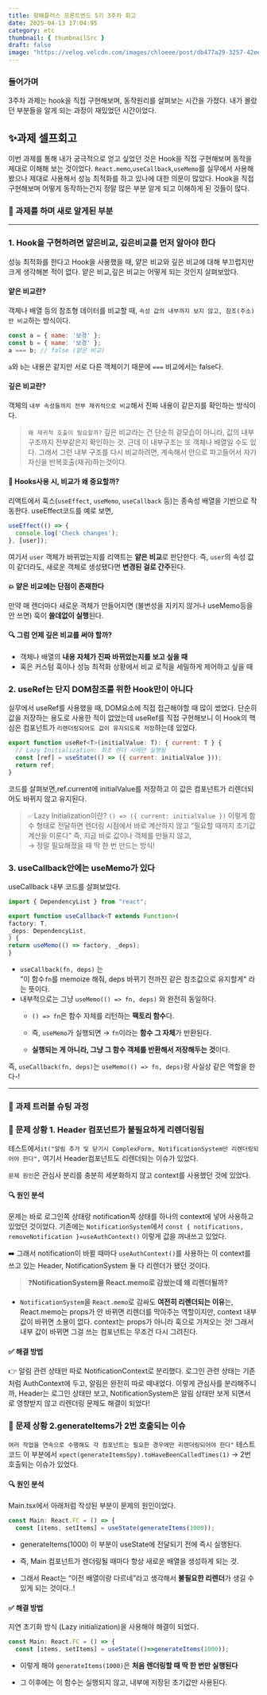 ```yaml
---
title: 항해플러스 프론트엔드 5기 3주차 회고
date: 2025-04-13 17:04:95
category: etc
thumbnail: { thumbnailSrc }
draft: false
image: "https://velog.velcdn.com/images/chloeee/post/db477a29-3257-42ee-b936-58629e0ef09f/image.png"
---
```


### 들어가며

3주차 과제는 hook을 직접 구현해보며, 동작원리를 살펴보는 시간을 가졌다. 내가 몰랐던 부분들을 알게 되는 과정이 재밌었던 시간이었다.

## ✨과제 셀프회고

이번 과제를 통해 내가 궁극적으로 얻고 싶었던 것은 Hook을 직접 구현해보며 동작을 제대로 이해해 보는 것이었다.
`React.memo`,`useCallback`,`useMemo`를 실무에서 사용해봤으나 제대로 사용해서 성능 최적화를 하고 있나에 대한 의문이 많았다.
Hook을 직접 구현해보며 어떻게 동작하는건지 정말 많은 부분 알게 되고 이해하게 된 것들이 많다.

### 🥰 과제를 하며 새로 알게된 부분

---

### 1. Hook을 구현하려면 얕은비교, 깊은비교를 먼저 알아야 한다

성능 최적화를 한다고 Hook을 사용했을 때, 얕은 비교와 깊은 비교에 대해 부끄럽지만 크게 생각해본 적이 없다.
얕은 비교,깊은 비교는 어떻게 되는 것인지 살펴보았다.

#### 얕은 비교란?

객체나 배열 등의 참조형 데이터를 비교할 때, `속성 값의 내부까지 보지 않고, 참조(주소)만 비교`하는 방식이다.

```js
const a = { name: '보경' };
const b = { name: '보경' };
a === b; // false (얕은 비교)
```

`a`와 `b`는 내용은 같지만 서로 다른 객체이기 때문에 `===` 비교에서는 false다.

#### 깊은 비교란?

객체의 `내부 속성들까지 전부 재귀적으로 비교`해서 진짜 내용이 같은지를 확인하는 방식이다.
> `왜 재귀적 호출이 필요할까?`
깊은 비교라는 건 단순히 겉모습이 아니라, 값의 내부구조까지 전부같은지 확인하는 것.
근데 이 내부구조는 또 객체나 배열일 수도 있다.  그래서 그런 내부 구조를 다시 비교하려면, 계속해서 안으로 파고들어서 자기 자신을 반복호출(재귀)하는것이다.

#### 🧠 Hooks사용 시, 비교가 왜 중요할까?

리액트에서 훅스(`useEffect`, `useMemo`, `useCallback` 등)는 종속성 배열을 기반으로 작동한다.
useEffect코드를 예로 보면,

```js
useEffect(() => {
  console.log('Check changes');
}, [user]);
```

여기서 `user` 객체가 바뀌었는지를 리액트는 **얕은 비교**로 판단한다. 즉, `user`의 속성 값이 같더라도, 새로운 객체로 생성됐다면 **변경된 걸로 간주**된다.

#### 💥 얕은 비교에는 단점이 존재한다

만약 매 렌더마다 새로운 객체가 만들어지면 (불변성을 지키지 않거나 useMemo등을 안 쓰면) 훅이 **쓸데없이 실행**된다.

#### 🔍 그럼 언제 깊은 비교를 써야 할까?

- 객체나 배열의 **내용 자체가 진짜 바뀌었는지를 보고 싶을 때**
- 혹은 커스텀 훅이나 성능 최적화 상황에서 비교 로직을 세밀하게 제어하고 싶을 때

### 2. useRef는 단지 DOM참조를 위한 Hook만이 아니다

실무에서 useRef를 사용했을 때, DOM요소에 직접 접근해야할 때 많이 썼었다.
단순히 값을 저장하는 용도로 사용한 적이 없었는데 useRef를 직접 구현해보니 이 Hook의 핵심은 컴포넌트가 `리렌더링되어도 값이 유지되도록 저장`하는데 있었다.

```js
export function useRef<T>(initialValue: T): { current: T } {
  // Lazy Initialization: 최초 렌더 시에만 실행됨
  const [ref] = useState(() => ({ current: initialValue }));
  return ref;
}

```

코드를 살펴보면,ref.current에 initialValue를 저장하고 이 값은 컴포넌트가 리렌더되어도 바뀌지 않고 유지된다.

> ✅Lazy Initialization이란?
`() => ({ current: initialValue })` 이렇게 함수 형태로 전달하면 렌더링 시점에서 바로 계산하지 않고 “필요할 때까지 초기값 계산을 미룬다”
즉, 지금 바로 값이나 객체를 만들지 않고,  
→ 정말 필요해졌을 때 딱 한 번 만드는 방식!

### 3. useCallback안에는 useMemo가 있다

useCallback 내부 코드를 살펴보았다.

```ts
import { DependencyList } from "react";

export function useCallback<T extends Function>(
factory: T,
_deps: DependencyList,
) {
return useMemo(() => factory, _deps);
}
```

- `useCallback(fn, deps)` 는  
  "이 함수`fn`를 memoize 해줘, deps 바뀌기 전까진 같은 참조값으로 유지할게" 라는 뜻이다.
- 내부적으로는 그냥 `useMemo(() => fn, deps)` 와 완전히 동일하다.
  - `() => fn`은 함수 자체를 리턴하는 **팩토리 함수**다.

  - 즉, `useMemo`가 실행되면 → `fn`이라는 **함수 그 자체**가 반환된다.

  - **실행되는 게 아니라, 그냥 그 함수 객체를 반환해서 저장해두는 것**이다.

즉, `useCallback(fn, deps)`는 `useMemo(() => fn, deps)`랑 사실상 같은 역할을 한다-!

---

### 🥰 과제 트러블 슈팅 과정

### 🧩 문제 상황 1. Header 컴포넌트가 불필요하게 리렌더링됨

테스트에서`it("알림 추가 및 닫기시 ComplexForm, NotificationSystem만 리렌더링되어야 한다",` 여기서 Header컴포넌트도 리렌더되는 이슈가 있었다.

`문제 원인`은 관심사 분리를 충분히 세분화하지 않고 context를 사용했던 것에 있었다.

#### 🔍 원인 분석

문제는 바로 로그인쪽 상태랑 notification쪽 상태를 하나의 context에 넣어 사용하고 있었던 것이었다.
기존에는 `NotificationSystem`에서 `const { notifications, removeNotification }=useAuthContext()` 이렇게 값을 꺼내쓰고 있었다.

➡️ 그래서 notification이 바뀔 때마다 `useAuthContext()`를 사용하는 이 context를 쓰고 있는 Header, NotificationSystem 둘 다 리렌더가 됐던 것이다.

> ❓**NotificationSystem을 React.memo로 감쌌는데 왜 리렌더될까?**

- `NotificationSystem`을 `React.memo`로 감싸도 **여전히 리렌더되는 이유**는,  
React.memo는 props가 안 바뀌면 리렌더를 막아주는 역할이지만,
context 내부 값이 바뀌면 소용이 없다.
context는 props가 아니라 훅으로 가져오는 것!
그래서 내부 값이 바뀌면 그걸 쓰는 컴포넌트는 무조건 다시 그려진다.

#### ✅ 해결 방법

👉 알림 관련 상태만 따로 NotificationContext로 분리했다.
로그인 관련 상태는 기존처럼 AuthContext에 두고, 알림은 완전히 따로 떼내었다.
이렇게 관심사를 분리해주니까,
Header는 로그인 상태만 보고, NotificationSystem은 알림 상태만 보게 되면서 로 영향받지 않고 리렌더링 문제도 해결이 되었다!

### 🧩 문제 상황 2.generateItems가 2번 호출되는 이슈

`여러 작업을 연속으로 수행해도 각 컴포넌트는 필요한 경우에만 리렌더링되어야 한다"` 테스트 코드 이 부분에서 `xpect(generateItemsSpy).toHaveBeenCalledTimes(1)`
-> 2번 호출되는 이슈가 있었다.

#### 🔍 원인 분석

Main.tsx에서 아래처럼 작성된 부분이 문제의 원인이었다.

```js
const Main: React.FC = () => {
  const [items, setItems] = useState(generateItems(1000));
```

- generateItems(1000) 이 부분이 useState에 전달되기 전에 즉시 실행된다.

- 즉, Main 컴포넌트가 렌더링될 때마다 항상 새로운 배열을 생성하게 되는 것.

- 그래서 React는 “이전 배열이랑 다르네”라고 생각해서 **불필요한 리렌더**가 생길 수 있게 되는 것이다..!

#### ✅ 해결 방법

지연 초기화 방식 (Lazy initialization)을 사용해야 해결이 되었다.

```js
const Main: React.FC = () => {
  const [items, setItems] = useState(()=>generateItems(1000));
```

- 이렇게 해야 `generateItems(1000)`은 **처음 렌더링할 때 딱 한 번만 실행된다**

- 그 이후에는 이 함수는 실행되지 않고, 내부에 저장된 초기값만 사용된다.
